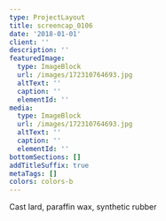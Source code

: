 ```yaml
---
type: ProjectLayout
title: screencap_0106
date: '2018-01-01'
client: ''
description: ''
featuredImage:
  type: ImageBlock
  url: /images/172310764693.jpg
  altText: ''
  caption: ''
  elementId: ''
media:
  type: ImageBlock
  url: /images/172310764693.jpg
  altText: ''
  caption: ''
  elementId: ''
bottomSections: []
addTitleSuffix: true
metaTags: []
colors: colors-b
---
```

Cast lard, paraffin wax, synthetic rubber

